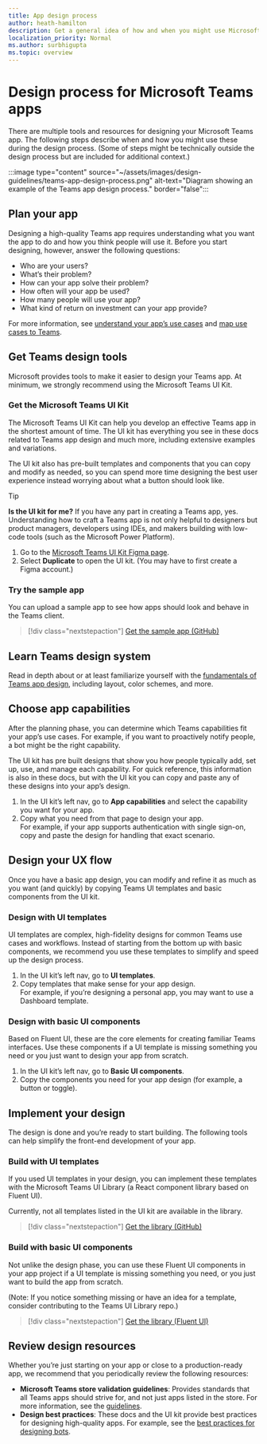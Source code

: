 ```yaml
---
title: App design process
author: heath-hamilton
description: Get a general idea of how and when you might use Microsoft tools and resources to design an effective Microsoft Teams app.
localization_priority: Normal
ms.author: surbhigupta
ms.topic: overview
---
```

# Design process for Microsoft Teams apps

There are multiple tools and resources for designing your Microsoft Teams app. The following steps describe when and how you might use these during the design process. (Some of steps might be technically outside the design process but are included for additional context.)

:::image type="content" source="~/assets/images/design-guidelines/teams-app-design-process.png" alt-text="Diagram showing an example of the Teams app design process." border="false":::

## Plan your app

Designing a high-quality Teams app requires understanding what you want the app to do and how you think people will use it. Before you start designing, however, answer the following questions:

* Who are your users?
* What’s their problem?
* How can your app solve their problem?
* How often will your app be used?
* How many people will use your app?
* What kind of return on investment can your app provide?

For more information, see [understand your app’s use cases](~/concepts/design/understand-use-cases.md) and [map use cases to Teams](~/concepts/design/map-use-cases.md).

## Get Teams design tools

Microsoft provides tools to make it easier to design your Teams app. At minimum, we strongly recommend using the Microsoft Teams UI Kit.

### Get the Microsoft Teams UI Kit

The Microsoft Teams UI Kit can help you develop an effective Teams app in the shortest amount of time. The UI kit has everything you see in these docs related to Teams app design and much more, including extensive examples and variations.

The UI kit also has pre-built templates and components that you can copy and modify as needed, so you can spend more time designing the best user experience instead worrying about what a button should look like.

> [!TIP]
> **Is the UI kit for me?** If you have any part in creating a Teams app, yes. Understanding how to craft a Teams app is not only helpful to designers but product managers, developers using IDEs, and makers building with low-code tools (such as the Microsoft Power Platform).

1. Go to the [Microsoft Teams UI Kit Figma page](https://www.figma.com/community/file/916836509871353159).
1. Select **Duplicate** to open the UI kit. (You may have to first create a Figma account.)

### Try the sample app

You can upload a sample app to see how apps should look and behave in the Teams client.

> [!div class="nextstepaction"]
> [Get the sample app (GitHub)](https://github.com/OfficeDev/Microsoft-Teams-Samples/tree/main/samples/tab-ui-templates/ts)

## Learn Teams design system

Read in depth about or at least familiarize yourself with the [fundamentals of Teams app design](design-teams-app-fundamentals.md), including layout, color schemes, and more.

## Choose app capabilities

After the planning phase, you can determine which Teams capabilities fit your app’s use cases. For example, if you want to proactively notify people, a bot might be the right capability.

The UI kit has pre built designs that show you how people typically add, set up, use, and manage each capability. For quick reference, this information is also in these docs, but with the UI kit you can copy and paste any of these designs into your app’s design.

1. In the UI kit’s left nav, go to **App capabilities** and select the capability you want for your app.
1. Copy what you need from that page to design your app.<br />
   For example, if your app supports authentication with single sign-on, copy and paste the design for handling that exact scenario.

## Design your UX flow

Once you have a basic app design, you can modify and refine it as much as you want (and quickly) by copying Teams UI templates and basic components from the UI kit.

### Design with UI templates

UI templates are complex, high-fidelity designs for common Teams use cases and workflows. Instead of starting from the bottom up with basic components, we recommend you use these templates to simplify and speed up the design process.

1. In the UI kit’s left nav, go to **UI templates**.
1. Copy templates that make sense for your app design.<br />
   For example, if you’re designing a personal app, you may want to use a Dashboard template.

### Design with basic UI components

Based on Fluent UI, these are the core elements for creating familiar Teams interfaces. Use these components if a UI template is missing something you need or you just want to design your app from scratch.

1. In the UI kit’s left nav, go to **Basic UI components**.
1. Copy the components you need for your app design (for example, a button or toggle).

## Implement your design

The design is done and you’re ready to start building. The following tools can help simplify the front-end development of your app.

### Build with UI templates

If you used UI templates in your design, you can implement these templates with the Microsoft Teams UI Library (a React component library based on Fluent UI).

Currently, not all templates listed in the UI kit are available in the library.

> [!div class="nextstepaction"]
> [Get the library (GitHub)](https://github.com/OfficeDev/microsoft-teams-ui-component-library)

### Build with basic UI components

Not unlike the design phase, you can use these Fluent UI components in your app project if a UI template is missing something you need, or you just want to build the app from scratch. 

(Note: If you notice something missing or have an idea for a template, consider contributing to the Teams UI Library repo.)

> [!div class="nextstepaction"]
> [Get the library (Fluent UI)](https://fluentsite.z22.web.core.windows.net/)

## Review design resources

Whether you’re just starting on your app or close to a production-ready app, we recommend that you periodically review the following resources:

* **Microsoft Teams store validation guidelines**: Provides standards that all Teams apps should strive for, and not just apps listed in the store. For more information, see the [guidelines](~/concepts/deploy-and-publish/appsource/prepare/teams-store-validation-guidelines.md).
* **Design best practices**: These docs and the UI kit provide best practices for designing high-quality apps. For example, see the [best practices for designing bots](~/bots/design/bots.md#best-practices).
